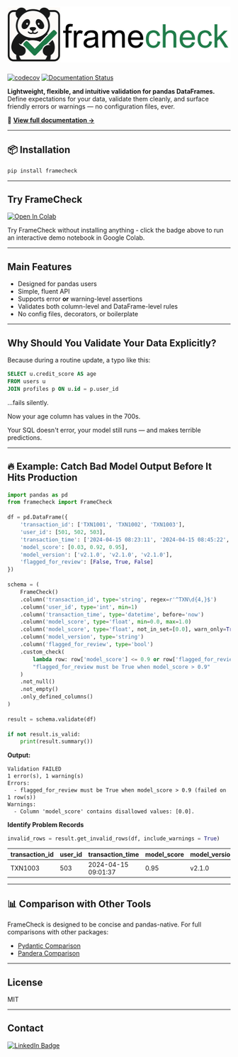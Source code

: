 
# <img src="images/logo.png" alt="Project Logo" width="512" height="125">

[![codecov](https://codecov.io/gh/OlivierNDO/framecheck/branch/main/graph/badge.svg)](https://codecov.io/gh/OlivierNDO/framecheck)
[![Documentation Status](https://readthedocs.org/projects/framecheck/badge/?version=latest)](https://framecheck.readthedocs.io/en/latest/)

**Lightweight, flexible, and intuitive validation for pandas DataFrames.**  
Define expectations for your data, validate them cleanly, and surface friendly errors or warnings — no configuration files, ever.

🔗 **[View full documentation →](https://framecheck.readthedocs.io/en/latest/)**

---

## 📦 Installation

```bash
pip install framecheck
```

---

## Try FrameCheck

[![Open In Colab](https://colab.research.google.com/assets/colab-badge.svg)](https://colab.research.google.com/github/OlivierNDO/framecheck/blob/main/framecheck_quickstart.ipynb)

Try FrameCheck without installing anything - click the badge above to run an interactive demo notebook in Google Colab.

---

## Main Features

- Designed for pandas users  
- Simple, fluent API  
- Supports error **or** warning-level assertions  
- Validates both column-level and DataFrame-level rules  
- No config files, decorators, or boilerplate  

---

## Why Should You Validate Your Data Explicitly?

Because during a routine update, a typo like this:

```sql
SELECT u.credit_score AS age
FROM users u
JOIN profiles p ON u.id = p.user_id
```
...fails silently.

Now your age column has values in the 700s.

Your SQL doesn't error, your model still runs — and makes terrible predictions.


---

## 🔥 Example: Catch Bad Model Output Before It Hits Production

```python
import pandas as pd
from framecheck import FrameCheck

df = pd.DataFrame({
    'transaction_id': ['TXN1001', 'TXN1002', 'TXN1003'],
    'user_id': [501, 502, 503],
    'transaction_time': ['2024-04-15 08:23:11', '2024-04-15 08:45:22', '2024-04-15 09:01:37'],
    'model_score': [0.03, 0.92, 0.95],
    'model_version': ['v2.1.0', 'v2.1.0', 'v2.1.0'],
    'flagged_for_review': [False, True, False]
})

schema = (
    FrameCheck()
    .column('transaction_id', type='string', regex=r'^TXN\d{4,}$')
    .column('user_id', type='int', min=1)
    .column('transaction_time', type='datetime', before='now')
    .column('model_score', type='float', min=0.0, max=1.0)
    .column('model_score', type='float', not_in_set=[0.0], warn_only=True)
    .column('model_version', type='string')
    .column('flagged_for_review', type='bool')
    .custom_check(
        lambda row: row['model_score'] <= 0.9 or row['flagged_for_review'] is True,
        "flagged_for_review must be True when model_score > 0.9"
    )
    .not_null()
    .not_empty()
    .only_defined_columns()
)

result = schema.validate(df)

if not result.is_valid:
    print(result.summary())
```

**Output:**

```
Validation FAILED
1 error(s), 1 warning(s)
Errors:
  - flagged_for_review must be True when model_score > 0.9 (failed on 1 row(s))
Warnings:
  - Column 'model_score' contains disallowed values: [0.0].
```

**Identify Problem Records**
```python
invalid_rows = result.get_invalid_rows(df, include_warnings = True)
```

| transaction_id | user_id | transaction_time     | model_score | model_version | flagged_for_review |
|----------------|---------|----------------------|-------------|----------------|---------------------|
| TXN1003        | 503     | 2024-04-15 09:01:37  | 0.95        | v2.1.0         | False               |


---

## 📊 Comparison with Other Tools

FrameCheck is designed to be concise and pandas-native. For full comparisons with other packages:

- [Pydantic Comparison](https://framecheck.readthedocs.io/en/latest/usage_examples.html#validation-comparison)
- [Pandera Comparison](https://framecheck.readthedocs.io/en/latest/usage_examples.html#validation-comparison)

---

## License
MIT

---

## Contact
[![LinkedIn Badge](https://img.shields.io/badge/LinkedIn-0077B5?style=for-the-badge&logo=linkedin&logoColor=white)](https://www.linkedin.com/in/oliviernicholas/)
